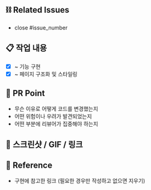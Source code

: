 ## ⛓ Related Issues
- close #issue_number

## 📋 작업 내용
- [x] ~ 기능 구현
- [x] ~ 페이지 구조화 및 스타일링

## 📌 PR Point
- 무슨 이유로 어떻게 코드를 변경했는지
- 어떤 위험이나 우려가 발견되었는지
- 어떤 부분에 리뷰어가 집중해야 하는지

## 👀 스크린샷 / GIF / 링크

## 🔬 Reference
- 구현에 참고한 링크 (필요한 경우만 작성하고 없으면 지우기)
